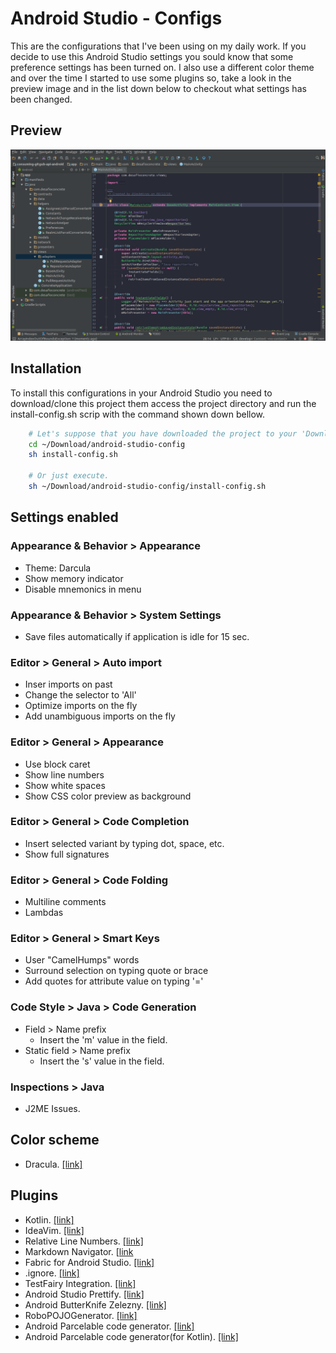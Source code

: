 # Android Studio - Configs
This are the configurations that I've been using on my daily work. 
If you decide to use this Android Studio settings you sould know that some 
preference settings has been turned on. I also use a different color theme and 
over the time I started to use some plugins so, take a look in the preview 
image and in the list down below to checkout what settings has been changed.

## Preview

![alt tag](images/android-studio.png)

## Installation
To install this configurations in your Android Studio you need to
download/clone this project them access the project directory and run the
install-config.sh scrip with the command shown down bellow.

```bash
	# Let's suppose that you have downloaded the project to your 'Download' folder.
	cd ~/Download/android-studio-config
	sh install-config.sh

	# Or just execute.
	sh ~/Download/android-studio-config/install-config.sh
```

## Settings enabled

### Appearance & Behavior > Appearance
* Theme: Darcula
* Show memory indicator
* Disable mnemonics in menu

### Appearance & Behavior > System Settings
* Save files automatically if application is idle for 15 sec.

### Editor > General > Auto import
* Inser imports on past
* Change the selector to 'All'
* Optimize imports on the fly
* Add unambiguous imports on the fly

### Editor > General > Appearance
* Use block caret
* Show line numbers
* Show white spaces
* Show CSS color preview as background

### Editor > General > Code Completion
* Insert selected variant by typing dot, space, etc.
* Show full signatures

### Editor > General > Code Folding
* Multiline comments
* Lambdas

### Editor > General > Smart Keys
* User "CamelHumps" words
* Surround selection on typing quote or brace
* Add quotes for attribute value on typing '='

### Code Style > Java > Code Generation
* Field > Name prefix
	* Insert the 'm' value in the field.
* Static field > Name prefix
	* Insert the 's' value in the field.

### Inspections > Java
* J2ME Issues.

## Color scheme
* Dracula. [[link]](https://draculatheme.com/jetbrains/)

## Plugins
* Kotlin. [[link]](https://plugins.jetbrains.com/plugin/6954?pr=idea)
* IdeaVim. [[link]](https://github.com/JetBrains/ideavim)
* Relative Line Numbers. [[link]](https://plugins.jetbrains.com/plugin/7414?pr=idea)
* Markdown Navigator. [[link](http://vladsch.com/product/markdown-navigator)
* Fabric for Android Studio. [[link]](https://fabric.io/downloads/android)
* .ignore. [[link]](https://github.com/hsz/idea-gitignore)
* TestFairy Integration. [[link]](https://docs.testfairy.com/Android/Uploading_with_Android_Studio.html)
* Android Studio Prettify. [[link]](https://github.com/Haehnchen/idea-android-studio-plugin)
* Android ButterKnife Zelezny. [[link]](https://github.com/avast/android-butterknife-zelezny)
* RoboPOJOGenerator. [[link]](https://github.com/robohorse/RoboPOJOGenerator)
* Android Parcelable code generator. [[link]](https://github.com/mcharmas/android-parcelable-intellij-plugin)
* Android Parcelable code generator(for Kotlin). [[link]](https://github.com/nekocode/android-parcelable-intellij-plugin-kotlin)
